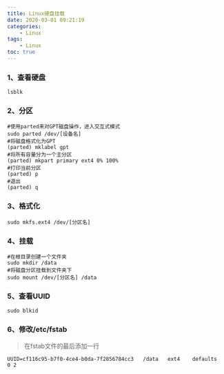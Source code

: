 ```yaml
---
title: Linux硬盘挂载
date: 2020-03-01 09:21:19
categories:
	- Linux
tags: 
	- Linux
toc: true
---
```




### 1、查看硬盘
```shell
lsblk
```



### 2、分区

```shell
#使用parted来对GPT磁盘操作，进入交互式模式
sudo parted /dev/[设备名] 
#将磁盘格式化为GPT
(parted) mklabel gpt
#将所有容量分为一个主分区
(parted) mkpart primary ext4 0% 100%
#打印当前分区
(parted) p
#退出
(parted) q
```



### 3、格式化

```shell
sudo mkfs.ext4 /dev/[分区名]
```



### 4、挂载

```shell
#在根目录创建一个文件夹
sudo mkdir /data
#将磁盘分区挂载到文件夹下
sudo mount /dev/[分区名] /data
```



### 5、查看UUID

```shell
sudo blkid
```



### 6、修改/etc/fstab

>在fstab文件的最后添加一行
```file
UUID=cf116c95-b7f0-4ce4-b0da-7f2856784cc3   /data   ext4    defaults    0 2
```